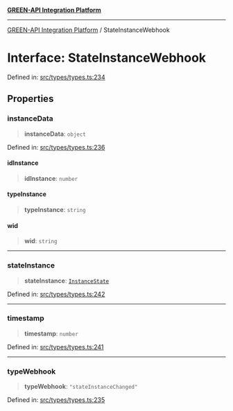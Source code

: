 [**GREEN-API Integration Platform**](../README.md)

***

[GREEN-API Integration Platform](../globals.md) / StateInstanceWebhook

# Interface: StateInstanceWebhook

Defined in: [src/types/types.ts:234](https://github.com/green-api/greenapi-integration/blob/65d246f492cf703d5fb1135013cb3aaba77514dc/src/types/types.ts#L234)

## Properties

### instanceData

> **instanceData**: `object`

Defined in: [src/types/types.ts:236](https://github.com/green-api/greenapi-integration/blob/65d246f492cf703d5fb1135013cb3aaba77514dc/src/types/types.ts#L236)

#### idInstance

> **idInstance**: `number`

#### typeInstance

> **typeInstance**: `string`

#### wid

> **wid**: `string`

***

### stateInstance

> **stateInstance**: [`InstanceState`](../type-aliases/InstanceState.md)

Defined in: [src/types/types.ts:242](https://github.com/green-api/greenapi-integration/blob/65d246f492cf703d5fb1135013cb3aaba77514dc/src/types/types.ts#L242)

***

### timestamp

> **timestamp**: `number`

Defined in: [src/types/types.ts:241](https://github.com/green-api/greenapi-integration/blob/65d246f492cf703d5fb1135013cb3aaba77514dc/src/types/types.ts#L241)

***

### typeWebhook

> **typeWebhook**: `"stateInstanceChanged"`

Defined in: [src/types/types.ts:235](https://github.com/green-api/greenapi-integration/blob/65d246f492cf703d5fb1135013cb3aaba77514dc/src/types/types.ts#L235)
